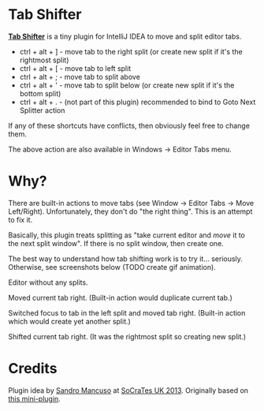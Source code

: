 Tab Shifter
====
[**Tab Shifter**](http://plugins.jetbrains.com/plugin/7475) is a tiny plugin for IntelliJ IDEA to move and split editor tabs.

 - ctrl + alt + \] - move tab to the right split (or create new split if it's the rightmost split)
 - ctrl + alt + \[ - move tab to left split
 - ctrl + alt + ; - move tab to split above
 - ctrl + alt + ' - move tab to split below (or create new split if it's the bottom split)
 - ctrl + alt + . - (not part of this plugin) recommended to bind to Goto Next Splitter action

If any of these shortcuts have conflicts, then obviously feel free to change them.

The above action are also available in Windows -> Editor Tabs menu.


Why?
====
There are built-in actions to move tabs (see Window -> Editor Tabs -> Move Left/Right).
Unfortunately, they don't do "the right thing". This is an attempt to fix it.

Basically, this plugin treats splitting as "take current editor and *move* it to the next split window".
If there is no split window, then create one.

The best way to understand how tab shifting work is to try it... seriously.
Otherwise, see screenshots below (TODO create gif animation).

Editor without any splits.
<img src="https://raw.githubusercontent.com/dkandalov/tab-shift/master/screenshot0.png" alt="" title="" align="center"/>

Moved current tab right. (Built-in action would duplicate current tab.)
<img src="https://raw.githubusercontent.com/dkandalov/tab-shift/master/screenshot1.png" alt="" title="" align="center"/>

Switched focus to tab in the left split and moved tab right. (Built-in action which would create yet another split.)
<img src="https://raw.githubusercontent.com/dkandalov/tab-shift/master/screenshot2.png" alt="" title="" align="center"/>

Shifted current tab right.
(It was the rightmost split so creating new split.)
<img src="https://raw.githubusercontent.com/dkandalov/tab-shift/master/screenshot3.png" alt="" title="" align="center"/>


Credits
====
Plugin idea by [Sandro Mancuso](https://twitter.com/sandromancuso) at [SoCraTes UK 2013](http://socratesuk.org).
Originally based on [this mini-plugin](https://gist.github.com/dkandalov/6643735).